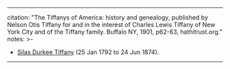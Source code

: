 
---
citation: "The Tiffanys of America: history and genealogy, published by Nelson Otis Tiffany for and in the interest of Charles Lewis Tiffany of New York City and of the Tiffany family. Buffalo NY, 1901, p62-63, hathitrust.org."
notes: >-

  - [Silas Durkee Tiffany](https://www.findagrave.com/memorial/223239659/silas-durkee-tiffany) (25 Jan 1792 to 24 Jun 1874).
---
